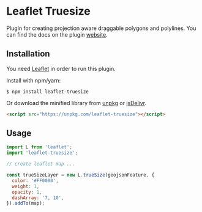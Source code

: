 # Leaflet Truesize

Plugin for creating projection aware draggable polygons and polylines.
You can find the docs on the plugin [website](https://wbkd.github.io/leaflet-truesize/).


## Installation

You need [Leaflet](http://leafletjs.com/) in order to run this plugin.

Install with npm/yarn:
```shell
$ npm install leaflet-truesize
```

Or download the minified library from [unpkg](https://unpkg.com/leaflet-truesize/build/Leaflet.TrueSize.min.js) or [jsDelivr](https://cdn.jsdelivr.net/npm/leaflet-truesize).
```html
<script src="https://unpkg.com/leaflet-truesize"></script>
```

## Usage

```javascript
import L from 'leaflet';
import 'leaflet-truesize';

// create leaflet map ...

const trueSizeLayer = new L.trueSize(geojsonFeature, {
  color: '#FF0000',
  weight: 1,
  opacity: 1,
  dashArray: '7, 10',
}).addTo(map);
```
